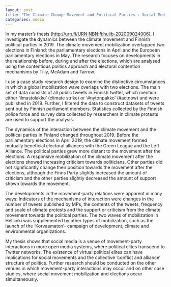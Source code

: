 ```yaml
---
layout: post
title: "The Climate Change Movement and Political Parties : Social Media Interaction During the Electoral Period 2019 in Finland"
categories: media
---
```


In my master’s thesis (http://urn.fi/URN:NBN:fi:hulib-202009024006), I investigate the dynamics between the climate movement and Finnish political parties in 2019. The climate movement mobilization overlapped two elections in Finland: the parliamentary elections in April and the European parliamentary elections in May. The research focuses on developments in the relationship before, during and after the elections, which are analysed using the contentious politics approach and electoral contention mechanisms by Tilly, McAdam and Tarrow.

I use a case study research design to examine the distinctive circumstances in which a global mobilization wave overlaps with two elections. The main set of data consists of all public tweets in Finnish twitter, which mention either ‘ilmastolakko’ (climate strike) or ‘#nytonpakko’ (#actnow) and were published in 2019. Further, I filtered the data to construct datasets of tweets sent out by Finnish parliament members. Statistics collected by the Finnish police force and survey data collected by researchers in climate protests are used to support the analysis.

The dynamics of the interaction between the climate movement and the political parties in Finland changed throughout 2019. Before the parliamentary elections in April 2019, the climate movement formed mutually beneficial electoral alliances with the Green League and the Left Alliance. The political parties grew more distant to the movement after the elections. A responsive mobilization of the climate movement after the elections showed increasing criticism towards politicians. Other parties did not significantly change their position towards the movement after the elections, although the Finns Party slightly increased the amount of criticism and the other parties slightly decreased the amount of support shown towards the movement.

The developments in the movement-party relations were apparent in many ways: Indicators of the mechanisms of interaction were changes in the number of tweets published by MPs, the contents of the tweets, frequency and scale of climate protests and the support or criticism from the climate movement towards the political parties. The two waves of mobilization in Helsinki was supplemented by other types of mobilization, such as the launch of the ‘Korvaamaton’- campaign of development, climate and environmental organizations.

My thesis shows that social media is a venue of movement-party interactions in more open media systems, where political elites transcend to Twitter networks. The existence of virtual political elites can have implications for social movements and the collective ‘conflict and alliance’ structure of politics. Further research should be conducted on the other venues in which movement-party interactions may occur and on other case studies, where social movement mobilization and elections occur simultaneously.
